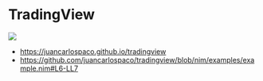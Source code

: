 # TradingView

![](https://raw.githubusercontent.com/juancarlospaco/tradingview/nim/tradingview.jpg)

- https://juancarlospaco.github.io/tradingview
- https://github.com/juancarlospaco/tradingview/blob/nim/examples/example.nim#L6-LL7
